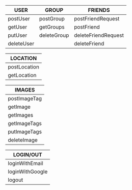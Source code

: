 
   |  USER    |  GROUP    |     FRIENDS       |
   |----------|-----------|-------------------|
   |postUser  |postGroup  |postFriendRequest  |   
   |getUser   |getGroups  |postFriend         |
   |putUser   |deleteGroup|deleteFriendRequest|
   |deleteUser|           |deleteFriend       |
   
   
   
                                             
   
   

   
   
                                        
   
   
   
   
   |  LOCATION   |
   |-------------|                                                      
   |postLocation |             
   |getLocation  |
   
   |   IMAGES    |
   |-------------|
   |postImageTag |                                          
   |getImage     |
   |getImages    |
   |getImageTags |
   |putImageTags |
   |deleteImage  |
   
   |  LOGIN/OUT    |
   |---------------|
   |loginWithEmail |          
   |loginWithGoogle|       
   |logout         |       

